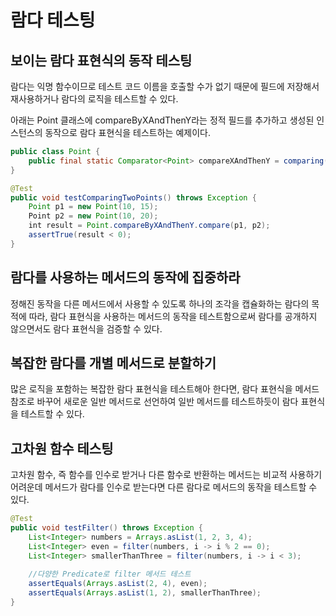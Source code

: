 # 람다 테스팅

## 보이는 람다 표현식의 동작 테스팅

람다는 익명 함수이므로 테스트 코드 이름을 호출할 수가 없기 때문에 필드에 저장해서 재사용하거나 람다의 로직을 테스트할 수 있다.

아래는 Point 클래스에 compareByXAndThenY라는 정적 필드를 추가하고 생성된 인스턴스의 동작으로 람다 표현식을 테스트하는 예제이다.

```java
public class Point {
    public final static Comparator<Point> compareXAndThenY = comparing(Point::getX).thenComparing(Point::getY);
}
```

```java
@Test
public void testComparingTwoPoints() throws Exception {
    Point p1 = new Point(10, 15);
    Point p2 = new Point(10, 20);
    int result = Point.compareByXAndThenY.compare(p1, p2);
    assertTrue(result < 0);
}
```

## 람다를 사용하는 메서드의 동작에 집중하라

정해진 동작을 다른 메서드에서 사용할 수 있도록 하나의 조각을 캡슐화하는 람다의 목적에 따라, 람다 표현식을 사용하는 메서드의 동작을 테스트함으로써 람다를 공개하지 않으면서도 람다 표현식을 검증할 수 있다.

## 복잡한 람다를 개별 메서드로 분할하기

많은 로직을 포함하는 복잡한 람다 표현식을 테스트해아 한다면, 람다 표현식을 메서드 참조로 바꾸어 새로운 일반 메서드로 선언하여 일반 메서드를 테스트하듯이 람다 표현식을 테스트할 수 있다.

## 고차원 함수 테스팅

고차원 함수, 즉 함수를 인수로 받거나 다른 함수로 반환하는 메서드는 비교적 사용하기 어려운데 메서드가 람다를 인수로 받는다면 다른 람다로 메서드의 동작을 테스트할 수 있다.

```java
@Test
public void testFilter() throws Exception {
    List<Integer> numbers = Arrays.asList(1, 2, 3, 4);
    List<Integer> even = filter(numbers, i -> i % 2 == 0);
    List<Integer> smallerThanThree = filter(numbers, i -> i < 3);
 
    //다양한 Predicate로 filter 메서드 테스트
    assertEquals(Arrays.asList(2, 4), even);
    assertEquals(Arrays.asList(1, 2), smallerThanThree);
}
```
